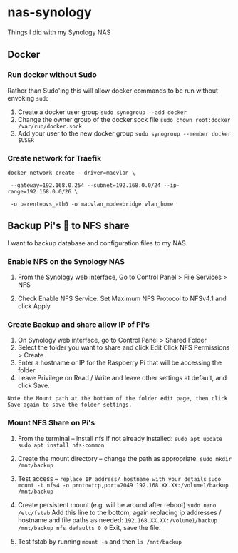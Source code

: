 # nas-synology
Things I did with my Synology NAS

## Docker

### Run docker without Sudo
Rather than Sudo'ing this will allow docker commands to be run without envoking `sudo`
1. Create a docker user group `sudo synogroup --add docker`
2. Change the owner group of the docker.sock file `sudo chown root:docker /var/run/docker.sock`
3. Add your user to the new docker group `sudo synogroup --member docker $USER`

### Create network for Traefik

```
docker network create --driver=macvlan \

 --gateway=192.168.0.254 --subnet=192.168.0.0/24 --ip-range=192.168.0.0/26 \
 
 -o parent=ovs_eth0 -o macvlan_mode=bridge vlan_home
```
## Backup Pi's 🥧 to NFS share
I want to backup database and configuration files to my NAS.

### Enable NFS on the Synology NAS

1. From the Synology web interface, Go to Control Panel > File Services > NFS

2. Check Enable NFS Service. Set Maximum NFS Protocol to NFSv4.1 and click Apply

### Create Backup and share allow IP of Pi's

1. On Synology web interface, go to Control Panel > Shared Folder
2. Select the folder you want to share and click Edit
Click NFS Permissions > Create
3. Enter a hostname or IP for the Raspberry Pi that will be accessing the folder.
4. Leave Privilege on Read / Write and leave other settings at default, and click Save.

`Note the Mount path at the bottom of the folder edit page, then click Save again to save the folder settings.`

### Mount NFS Share on Pi's

1. From the terminal – install nfs if not already installed:
`sudo apt update`
`sudo apt install nfs-common`
2. Create the mount directory – change the path as appropriate:
`sudo mkdir /mnt/backup`

3. Test access – `replace IP address/ hostname with your details`
`sudo mount -t nfs4 -o proto=tcp,port=2049 192.168.XX.XX:/volume1/backup /mnt/backup`
4. Create persistent mount (e.g. will be around after reboot)
`sudo nano /etc/fstab`
Add this line to the bottom, again replacing ip addresses / hostname and file paths as needed:
`192.168.XX.XX:/volume1/backup /mnt/backup nfs defaults 0 0`
Exit, save the file.
5. Test fstab by running `mount -a` and then `ls /mnt/backup`
